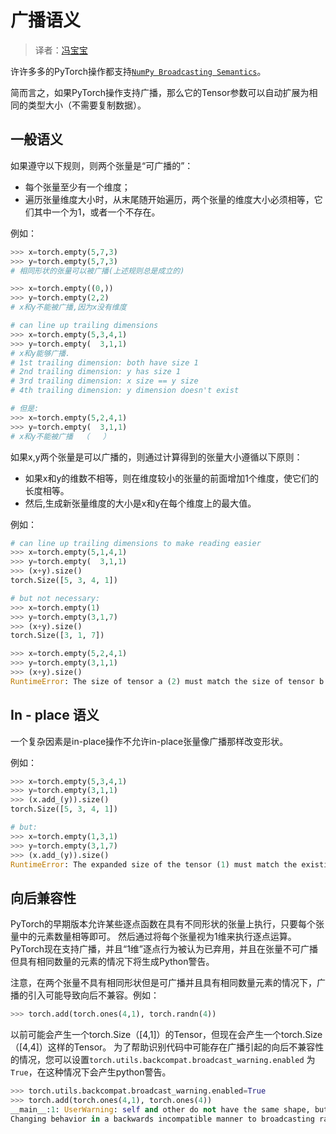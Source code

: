 

# 广播语义  

> 译者：[冯宝宝](https://github.com/PEGASUS1993)  

许许多多的PyTorch操作都支持[`NumPy Broadcasting Semantics`](https://docs.scipy.org/doc/numpy/user/basics.broadcasting.html#module-numpy.doc.broadcasting "(in NumPy v1.15)")。  

简而言之，如果PyTorch操作支持广播，那么它的Tensor参数可以自动扩展为相同的类型大小（不需要复制数据）。  

## 一般语义  

如果遵守以下规则，则两个张量是“可广播的”：  

* 每个张量至少有一个维度；
* 遍历张量维度大小时，从末尾随开始遍历，两个张量的维度大小必须相等，它们其中一个为1，或者一个不存在。  

例如：  

```py
>>> x=torch.empty(5,7,3)
>>> y=torch.empty(5,7,3)
# 相同形状的张量可以被广播(上述规则总是成立的)

>>> x=torch.empty((0,))
>>> y=torch.empty(2,2)
# x和y不能被广播,因为x没有维度

# can line up trailing dimensions
>>> x=torch.empty(5,3,4,1)
>>> y=torch.empty(  3,1,1)
# x和y能够广播.
# 1st trailing dimension: both have size 1
# 2nd trailing dimension: y has size 1
# 3rd trailing dimension: x size == y size
# 4th trailing dimension: y dimension doesn't exist

# 但是:
>>> x=torch.empty(5,2,4,1)
>>> y=torch.empty(  3,1,1)
# x和y不能被广播  （   ）  

```  

如果x,y两个张量是可以广播的，则通过计算得到的张量大小遵循以下原则：   

* 如果x和y的维数不相等，则在维度较小的张量的前面增加1个维度，使它们的长度相等。  
* 然后,生成新张量维度的大小是x和y在每个维度上的最大值。  
   
例如：   

```py
# can line up trailing dimensions to make reading easier
>>> x=torch.empty(5,1,4,1)
>>> y=torch.empty(  3,1,1)
>>> (x+y).size()
torch.Size([5, 3, 4, 1])

# but not necessary:
>>> x=torch.empty(1)
>>> y=torch.empty(3,1,7)
>>> (x+y).size()
torch.Size([3, 1, 7])

>>> x=torch.empty(5,2,4,1)
>>> y=torch.empty(3,1,1)
>>> (x+y).size()
RuntimeError: The size of tensor a (2) must match the size of tensor b (3) at non-singleton dimension 1

```  

## In - place 语义   

一个复杂因素是in-place操作不允许in-place张量像广播那样改变形状。  

例如：  

```py
>>> x=torch.empty(5,3,4,1)
>>> y=torch.empty(3,1,1)
>>> (x.add_(y)).size()
torch.Size([5, 3, 4, 1])

# but:
>>> x=torch.empty(1,3,1)
>>> y=torch.empty(3,1,7)
>>> (x.add_(y)).size()
RuntimeError: The expanded size of the tensor (1) must match the existing size (7) at non-singleton dimension 2.

```  

## 向后兼容性  

PyTorch的早期版本允许某些逐点函数在具有不同形状的张量上执行，只要每个张量中的元素数量相等即可。 然后通过将每个张量视为1维来执行逐点运算。PyTorch现在支持广播，并且“1维”逐点行为被认为已弃用，并且在张量不可广播但具有相同数量的元素的情况下将生成Python警告。  

注意，在两个张量不具有相同形状但是可广播并且具有相同数量元素的情况下，广播的引入可能导致向后不兼容。例如：    

```py
>>> torch.add(torch.ones(4,1), torch.randn(4))

```  

以前可能会产生一个torch.Size（[4,1]）的Tensor，但现在会产生一个torch.Size（[4,4]）这样的Tensor。 为了帮助识别代码中可能存在广播引起的向后不兼容性的情况，您可以设置`torch.utils.backcompat.broadcast_warning.enabled` 为 `True`，在这种情况下会产生python警告。  

```py
>>> torch.utils.backcompat.broadcast_warning.enabled=True
>>> torch.add(torch.ones(4,1), torch.ones(4))
__main__:1: UserWarning: self and other do not have the same shape, but are broadcastable, and have the same number of elements.
Changing behavior in a backwards incompatible manner to broadcasting rather than viewing as 1-dimensional.

```

  

    


  


